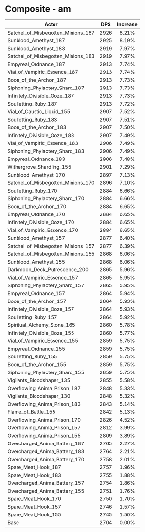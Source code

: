 # Composite - am
| Actor | DPS | Increase |
|---|:---:|:---:|
|Satchel_of_Misbegotten_Minions_187|2926|8.21%|
|Sunblood_Amethyst_187|2925|8.19%|
|Sunblood_Amethyst_183|2919|7.97%|
|Satchel_of_Misbegotten_Minions_183|2919|7.97%|
|Empyreal_Ordnance_187|2913|7.74%|
|Vial_of_Vampiric_Essence_187|2913|7.74%|
|Boon_of_the_Archon_187|2913|7.73%|
|Siphoning_Phylactery_Shard_187|2913|7.73%|
|Infinitely_Divisible_Ooze_187|2913|7.73%|
|Soulletting_Ruby_187|2913|7.72%|
|Vial_of_Caustic_Liquid_155|2907|7.52%|
|Soulletting_Ruby_183|2907|7.51%|
|Boon_of_the_Archon_183|2907|7.50%|
|Infinitely_Divisible_Ooze_183|2907|7.49%|
|Vial_of_Vampiric_Essence_183|2906|7.49%|
|Siphoning_Phylactery_Shard_183|2906|7.49%|
|Empyreal_Ordnance_183|2906|7.48%|
|Withergrove_Shardling_155|2901|7.29%|
|Sunblood_Amethyst_170|2897|7.13%|
|Satchel_of_Misbegotten_Minions_170|2896|7.10%|
|Soulletting_Ruby_170|2884|6.66%|
|Siphoning_Phylactery_Shard_170|2884|6.66%|
|Boon_of_the_Archon_170|2884|6.65%|
|Empyreal_Ordnance_170|2884|6.65%|
|Infinitely_Divisible_Ooze_170|2884|6.65%|
|Vial_of_Vampiric_Essence_170|2884|6.65%|
|Sunblood_Amethyst_157|2877|6.40%|
|Satchel_of_Misbegotten_Minions_157|2877|6.39%|
|Satchel_of_Misbegotten_Minions_155|2868|6.06%|
|Sunblood_Amethyst_155|2868|6.06%|
|Darkmoon_Deck_Putrescence_200|2865|5.96%|
|Vial_of_Vampiric_Essence_157|2865|5.95%|
|Siphoning_Phylactery_Shard_157|2865|5.95%|
|Empyreal_Ordnance_157|2864|5.94%|
|Boon_of_the_Archon_157|2864|5.93%|
|Infinitely_Divisible_Ooze_157|2864|5.93%|
|Soulletting_Ruby_157|2864|5.92%|
|Spiritual_Alchemy_Stone_165|2860|5.78%|
|Infinitely_Divisible_Ooze_155|2860|5.77%|
|Vial_of_Vampiric_Essence_155|2859|5.75%|
|Empyreal_Ordnance_155|2859|5.75%|
|Soulletting_Ruby_155|2859|5.75%|
|Boon_of_the_Archon_155|2859|5.75%|
|Siphoning_Phylactery_Shard_155|2859|5.75%|
|Vigilants_Bloodshaper_135|2855|5.58%|
|Overflowing_Anima_Prison_187|2848|5.33%|
|Vigilants_Bloodshaper_130|2848|5.32%|
|Overflowing_Anima_Prison_183|2843|5.14%|
|Flame_of_Battle_155|2842|5.13%|
|Overflowing_Anima_Prison_170|2826|4.52%|
|Overflowing_Anima_Prison_157|2812|3.99%|
|Overflowing_Anima_Prison_155|2809|3.89%|
|Overcharged_Anima_Battery_187|2765|2.27%|
|Overcharged_Anima_Battery_183|2764|2.21%|
|Overcharged_Anima_Battery_170|2758|2.01%|
|Spare_Meat_Hook_187|2757|1.96%|
|Spare_Meat_Hook_183|2755|1.88%|
|Overcharged_Anima_Battery_157|2754|1.86%|
|Overcharged_Anima_Battery_155|2751|1.76%|
|Spare_Meat_Hook_170|2750|1.70%|
|Spare_Meat_Hook_157|2746|1.57%|
|Spare_Meat_Hook_155|2745|1.50%|
|Base|2704|0.00%|
